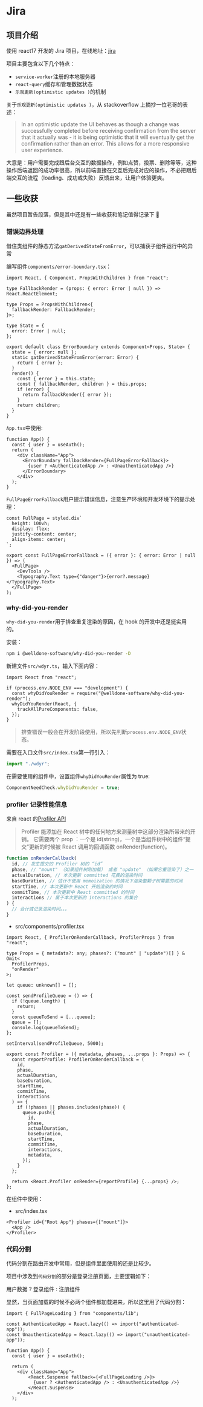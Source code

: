 # Jira

## 项目介绍

使用 react17 开发的 Jira 项目，在线地址：[jira](https://yooyooy.github.io/jira)

项目主要包含以下几个特点：

- `service-worker`注册的本地服务器
- `react-query`缓存和管理数据状态
- `乐观更新(optimistic updates )`的机制

关于`乐观更新(optimistic updates )`，从 stackoverflow 上摘抄一位老哥的表述：

> In an optimistic update the UI behaves as though a change was successfully completed before receiving confirmation from the server that it actually was - it is being optimistic that it will eventually get the confirmation rather than an error. This allows for a more responsive user experience.

大意是：用户需要完成跟后台交互的数据操作，例如点赞，投票、删除等等，这种操作后端返回的成功率很高，所以前端直接在交互后完成对应的操作，不必把跟后端交互的流程（loading、成功或失败）反馈出来，让用户体验更爽。

## 一些收获

虽然项目暂告段落，但是其中还是有一些收获和笔记值得记录下 📝

### 错误边界处理

借住类组件的静态方法`gatDerivedStateFromError`，可以捕获子组件运行中的异常

编写组件`components/error-boundary.tsx`：

```tsx
import React, { Component, PropsWithChildren } from "react";

type FallbackRender = (props: { error: Error | null }) => React.ReactElement;

type Props = PropsWithChildren<{
  fallbackRender: FallbackRender;
}>;

type State = {
  error: Error | null;
};

export default class ErrorBoundary extends Component<Props, State> {
  state = { error: null };
  static gatDerivedStateFromError(error: Error) {
    return { error };
  }
  render() {
    const { error } = this.state;
    const { fallbackRender, children } = this.props;
    if (error) {
      return fallbackRender({ error });
    }
    return children;
  }
}
```

`App.tsx`中使用:

```tsx
function App() {
  const { user } = useAuth();
  return (
    <div className="App">
      <ErrorBoundary fallbackRender={FullPageErrorFallback}>
        {user ? <AuthenticatedApp /> : <UnauthenticatedApp />}
      </ErrorBoundary>
    </div>
  );
}
```

`FullPageErrorFallback`用户提示错误信息，注意生产环境和开发环境下的提示处理：

```tsx
const FullPage = styled.div`
  height: 100vh;
  display: flex;
  justify-content: center;
  align-items: center;
`;

export const FullPageErrorFallback = ({ error }: { error: Error | null }) => (
  <FullPage>
    <DevTools />
    <Typography.Text type={"danger"}>{error?.message}</Typography.Text>
  </FullPage>
);
```

### why-did-you-render

`why-did-you-render`用于排查重复渲染的原因，在 hook 的开发中还是挺实用的。

安装：

```sh
npm i @welldone-software/why-did-you-render -D
```

新建文件`src/wdyr.ts`，输入下面内容：

```tsx
import React from "react";

if (process.env.NODE_ENV === "development") {
  const whyDidYouRender = require("@welldone-software/why-did-you-render");
  whyDidYouRender(React, {
    trackAllPureComponents: false,
  });
}
```

> 排查错误一般会在开发阶段使用，所以先判断`process.env.NODE_ENV`状态。

需要在入口文件`src/index.tsx`第一行引入：

```ts
import "./wdyr";
```

在需要使用的组件中，设置组件`whyDidYouRender`属性为 true:

```ts
ComponentNeedCheck.whyDidYouRender = true;
```

### profiler 记录性能信息

来自 react 的[Profiler API](https://reactjs.bootcss.com/docs/profiler.html)

> Profiler 能添加在 React 树中的任何地方来测量树中这部分渲染所带来的开销。 它需要两个 prop ：一个是 id(string)，一个是当组件树中的组件“提交”更新的时候被 React 调用的回调函数 onRender(function)。

```js
function onRenderCallback(
  id, // 发生提交的 Profiler 树的 “id”
  phase, // "mount" （如果组件树刚加载） 或者 "update" （如果它重渲染了）之一
  actualDuration, // 本次更新 committed 花费的渲染时间
  baseDuration, // 估计不使用 memoization 的情况下渲染整颗子树需要的时间
  startTime, // 本次更新中 React 开始渲染的时间
  commitTime, // 本次更新中 React committed 的时间
  interactions // 属于本次更新的 interactions 的集合
) {
  // 合计或记录渲染时间。。。
}
```

- src/components/profiler.tsx

```tsx
import React, { ProfilerOnRenderCallback, ProfilerProps } from "react";

type Props = { metadata?: any; phases?: ("mount" | "update")[] } & Omit<
  ProfilerProps,
  "onRender"
>;

let queue: unknown[] = [];

const sendProfileQueue = () => {
  if (!queue.length) {
    return;
  }
  const queueToSend = [...queue];
  queue = [];
  console.log(queueToSend);
};

setInterval(sendProfileQueue, 5000);

export const Profiler = ({ metadata, phases, ...props }: Props) => {
  const reportProfile: ProfilerOnRenderCallback = (
    id,
    phase,
    actualDuration,
    baseDuration,
    startTime,
    commitTime,
    interactions
  ) => {
    if (!phases || phases.includes(phase)) {
      queue.push({
        id,
        phase,
        actualDuration,
        baseDuration,
        startTime,
        commitTime,
        interactions,
        metadata,
      });
    }
  };

  return <React.Profiler onRender={reportProfile} {...props} />;
};
```

在组件中使用：

- src/index.tsx

```tsx
<Profiler id={"Root App"} phases={["mount"]}>
  <App />
</Profiler>
```

### 代码分割

代码分割在路由开发中常用，但是组件里面使用的还是比较少。

项目中涉及到`代码分割`的部分是登录注册页面，主要逻辑如下：

用户数据 ? 登录组件 : 注册组件

显然，当页面加载的时候不必两个组件都加载进来，所以这里用了代码分割：

```tsx
import { FullPageLoading } from "components/lib";

const AuthenticatedApp = React.lazy(() => import("authenticated-app"));
const UnauthenticatedApp = React.lazy(() => import("unauthenticated-app"));

function App() {
  const { user } = useAuth();

  return (
    <div className="App">
        <React.Suspense fallback={<FullPageLoading />}>
          {user ? <AuthenticatedApp /> : <UnauthenticatedApp />}
        </React.Suspense>
    </div>
  );
```

